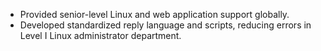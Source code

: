  - Provided senior-level Linux and web application support globally.
 - Developed standardized reply language and scripts, reducing errors in Level I Linux administrator department.
    